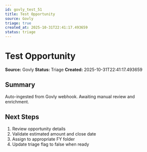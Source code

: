 ```yaml
---
id: govly_test_51
title: Test Opportunity
source: Govly
triage: true
created_at: 2025-10-31T22:41:17.493659
status: triage
---
```


# Test Opportunity

**Source:** Govly
**Status:** Triage
**Created:** 2025-10-31T22:41:17.493659

## Summary

Auto-ingested from Govly webhook. Awaiting manual review and enrichment.

## Next Steps

1. Review opportunity details
2. Validate estimated amount and close date
3. Assign to appropriate FY folder
4. Update triage flag to false when ready
